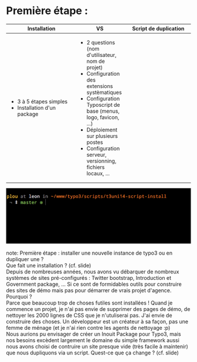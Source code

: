 <!-- .slide: data-breadcrumb="Installation VS Duplication" -->
# Première étape :

<table class="reveal">
	<thead>
		<tr>
			<th width="48%"><img src="img/ico_install.png" width="50" alt=""/> Installation</th>
			<th width="4%" class="vs">VS</th>
			<th width="48%"><img src="img/ico_clone.png" width="50" alt=""/> Script de duplication</th>
		</tr>
	</thead>
	<tbody>
		<tr>
			<td>
				<ul class="fragment fade-in">
					<li>3 à 5 étapes simples</li>
					<li>Installation d'un package</li>
				</ul>
			</td>
			<td>
				<ul class="fragment fade-in">
					<li>2 questions (nom d'utilisateur, nom de projet)</li>
					<li>Configuration des extensions systèmatiques</li>
					<li>Configuration Typoscript de base (menus, logo, favicon, ...)</li>
					<li>Déploiement sur plusieurs postes</li>
					<li>Configuration serveur, versionning, fichiers locaux, ...</li>
				</ul>
			</td>
		</tr>
	</tbody>
</table>

<img src="img/demo-install.gif" alt="" class="fragment fade-in"/>

note:
	Première étape : installer une nouvelle instance de typo3 ou en dupliquer une ?<br />
	Que fait une installation ? (cf. slide)<br />
	Depuis de nombreuses années, nous avons vu débarquer de nombreux systèmes de sites pré-configurés : Twitter bootstrap, Introduction et Government package, ... Si ce sont de formidables outils pour construire des sites de démo mais pas pour démarrer de vrais projet d'agence. Pourquoi ?<br />
	Parce que beaucoup trop de choses futiles sont installées ! Quand je commence un projet, je n'ai pas envie de supprimer des pages de démo, de nettoyer les 2000 lignes de CSS que je n'utuliserai pas. J'ai envie de construire des choses. Un développeur est un créateur à sa façon, pas une femme de ménage (et je n'ai rien contre les agents de nettoyage :p)<br />
	Nous aurions pu envisager de créer un Inouit Package pour Typo3, mais nos besoins excèdent largement le domaine du simple framework aussi nous avons choisi de contruire un site presque vide (très facile à maintenir) que nous dupliquons via un script. Quest-ce que ça change ? (cf. slide)